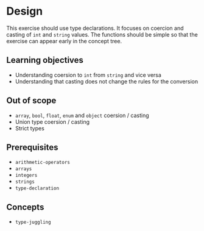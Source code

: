 # Design

This exercise should use type declarations.
It focuses on coercion and casting of `int` and `string` values.
The functions should be simple so that the exercise can appear early in the concept tree.

## Learning objectives

- Understanding coersion to `int` from `string` and vice versa
- Understanding that casting does not change the rules for the conversion

## Out of scope

- `array`, `bool`, `float`, `enum` and `object` coersion / casting
- Union type coersion / casting
- Strict types

## Prerequisites

- `arithmetic-operators`
- `arrays`
- `integers`
- `strings`
- `type-declaration`

## Concepts

- `type-juggling`
